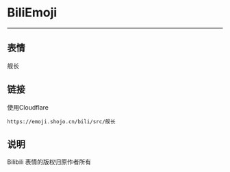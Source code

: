 # BiliEmoji
---
## 表情
舰长
## 链接
使用Cloudflare
```
https://emoji.shojo.cn/bili/src/舰长
```
## 说明
Bilibili 表情的版权归原作者所有
